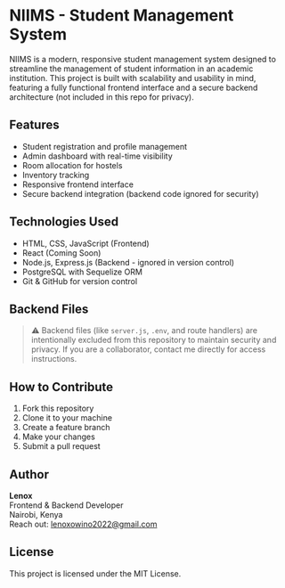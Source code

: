 # NIIMS - Student Management System

NIIMS is a modern, responsive student management system designed to streamline the management of student information in an academic institution. This project is built with scalability and usability in mind, featuring a fully functional frontend interface and a secure backend architecture (not included in this repo for privacy).

##  Features

- Student registration and profile management
- Admin dashboard with real-time visibility
- Room allocation for hostels
- Inventory tracking
- Responsive frontend interface
- Secure backend integration (backend code ignored for security)

##  Technologies Used

- HTML, CSS, JavaScript (Frontend)
- React (Coming Soon)
- Node.js, Express.js (Backend - ignored in version control)
- PostgreSQL with Sequelize ORM
- Git & GitHub for version control

##  Backend Files

> ⚠ Backend files (like `server.js`, `.env`, and route handlers) are intentionally excluded from this repository to maintain security and privacy. If you are a collaborator, contact me directly for access instructions.

##  How to Contribute

1. Fork this repository
2. Clone it to your machine
3. Create a feature branch
4. Make your changes
5. Submit a pull request

##  Author

**Lenox**  
Frontend & Backend Developer  
 Nairobi, Kenya  
 Reach out: lenoxowino2022@gmail.com

##  License

This project is licensed under the MIT License.
